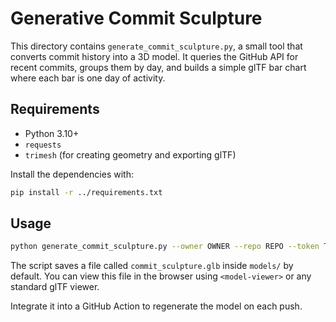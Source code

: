 # Generative Commit Sculpture

This directory contains `generate_commit_sculpture.py`, a small tool that
converts commit history into a 3D model. It queries the GitHub API for recent
commits, groups them by day, and builds a simple glTF bar chart where each bar
is one day of activity.

## Requirements
- Python 3.10+
- `requests`
- `trimesh` (for creating geometry and exporting glTF)

Install the dependencies with:

```bash
pip install -r ../requirements.txt
```

## Usage

```bash
python generate_commit_sculpture.py --owner OWNER --repo REPO --token TOKEN
```

The script saves a file called `commit_sculpture.glb` inside `models/` by
default. You can view this file in the browser using `<model-viewer>` or any
standard glTF viewer.

Integrate it into a GitHub Action to regenerate the model on each push.

